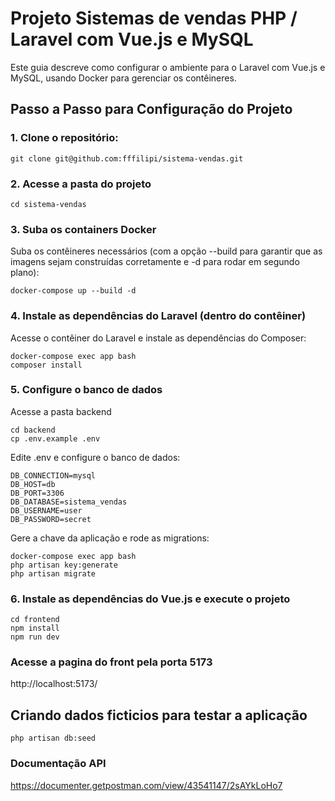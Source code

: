 # Projeto Sistemas de vendas PHP / Laravel com Vue.js e MySQL

Este guia descreve como configurar o ambiente para o Laravel com Vue.js e MySQL, usando Docker para gerenciar os contêineres.

## Passo a Passo para Configuração do Projeto

### **1. Clone o repositório:**

```
git clone git@github.com:fffilipi/sistema-vendas.git
```

### **2. Acesse a pasta do projeto**

```
cd sistema-vendas
```

### **3. Suba os containers Docker**

Suba os contêineres necessários (com a opção --build para garantir que as imagens sejam construídas corretamente e -d para rodar em segundo plano):

```
docker-compose up --build -d
```

### **4. Instale as dependências do Laravel (dentro do contêiner)**
Acesse o contêiner do Laravel e instale as dependências do Composer:

```
docker-compose exec app bash
composer install
```

### **5. Configure o banco de dados**
Acesse a pasta backend

```
cd backend
cp .env.example .env
```

Edite .env e configure o banco de dados:

```
DB_CONNECTION=mysql
DB_HOST=db
DB_PORT=3306
DB_DATABASE=sistema_vendas
DB_USERNAME=user
DB_PASSWORD=secret
```

Gere a chave da aplicação e rode as migrations:

```
docker-compose exec app bash
php artisan key:generate
php artisan migrate
```

### **6. Instale as dependências do Vue.js e execute o projeto**

```
cd frontend
npm install
npm run dev
```

### Acesse a pagina do front pela porta 5173

http://localhost:5173/


## Criando dados ficticios para testar a aplicação

```
php artisan db:seed
```

### Documentação API

https://documenter.getpostman.com/view/43541147/2sAYkLoHo7